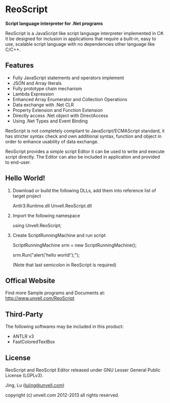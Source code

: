 ReoScript
=========
**Script language interpreter for .Net programs**

ReoScript is a JavaScript like script language interpreter implemented in C#. It be designed for inclusion in applications that require a built-in, easy to use, scalable script language with no dependencies other language like C/C++.

## Features

- Fully JavaScript statements and operators implement
- JSON and Array literals
- Fully prototype chain mechanism
- Lambda Expression
- Enhanced Array Enumerator and Collection Operations
- Data exchange with .Net CLR
- Property Extension and Function Extension
- Directly access .Net object with DirectAccess
- Using .Net Types and Event Binding

ReoScript is not completely compliant to JavaScript/ECMAScript standard, it has stricter syntax check and own additional syntax, function and object in order to enhance usability of data exchange. 

ReoScript provides a simple script Editor it can be used to write and execute script directly. The Editor can also be included in application and provided to end-user.

## Hello World!

1. Download or build the following DLLs, add them into reference list of target project

    Antlr3.Runtime.dll
    Unvell.ReoScript.dll

2. Import the following namespace
    
    using Unvell.ReoScript;

3. Create ScriptRunningMachine and run script
    
    ScriptRunningMachine srm = new ScriptRunningMachine();
    
    srm.Run("alert('hello world!');");

    (Note that last semicolon in ReoScript is required)

## Offical Website
   Find more Sample programs and Documents at:
   http://www.unvell.com/ReoScript

## Third-Party

The following softwares may be included in this product:

- ANTLR v3
- FastColoredTextBox

## License

ReoScript and ReoScript Editor released under GNU Lesser General Public License (LGPLv3).

Jing, Lu (lujing@unvell.com)

copyright (c) unvell.com 2012-2013 all rights reserved.
